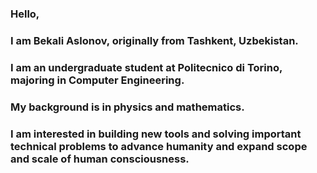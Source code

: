 ### Hello,

### I am Bekali Aslonov, originally from Tashkent, Uzbekistan. 

### I am an undergraduate student at Politecnico di Torino, majoring in Computer Engineering. 

### My background is in physics and mathematics.

### I am interested in building new tools and solving important technical problems to advance humanity and expand scope and scale of human consciousness. 
